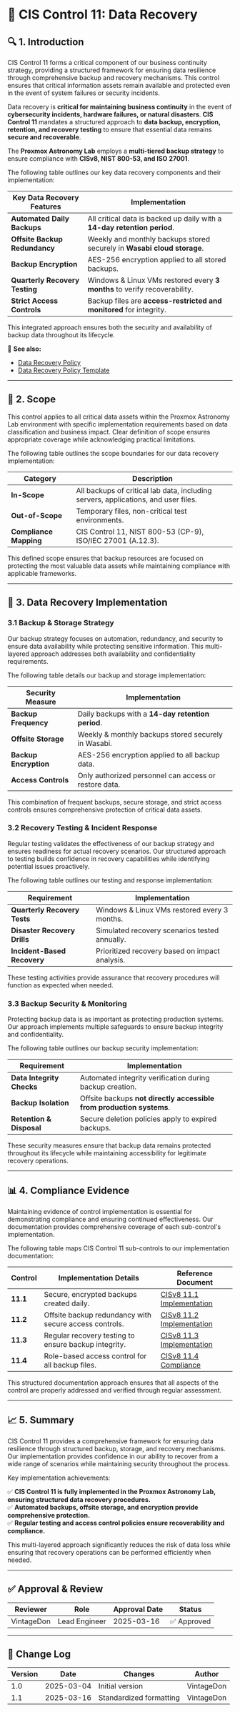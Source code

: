 <!-- 
---
title: "CIS Control 11: Data Recovery"
description: "An overview of CIS Control 11 and its implementation within the Proxmox Astronomy Lab, ensuring critical data is securely backed up and recoverable."
author: "VintageDon"
tags: ["CISv8.1", "Data Recovery", "Backup Management", "Disaster Recovery", "Compliance"]
category: "Compliance"
kb_type: "Reference"
version: "1.0"
status: "Published"
last_updated: "2025-03-16"
---
-->

# 💾 **CIS Control 11: Data Recovery**

## 🔍 **1. Introduction**

CIS Control 11 forms a critical component of our business continuity strategy, providing a structured framework for ensuring data resilience through comprehensive backup and recovery mechanisms. This control ensures that critical information assets remain available and protected even in the event of system failures or security incidents.

Data recovery is **critical for maintaining business continuity** in the event of **cybersecurity incidents, hardware failures, or natural disasters**. **CIS Control 11** mandates a structured approach to **data backup, encryption, retention, and recovery testing** to ensure that essential data remains **secure and recoverable**.

The **Proxmox Astronomy Lab** employs a **multi-tiered backup strategy** to ensure compliance with **CISv8, NIST 800-53, and ISO 27001**.

The following table outlines our key data recovery components and their implementation:

| **Key Data Recovery Features** | **Implementation** |
|-------------------------------|------------------|
| **Automated Daily Backups** | All critical data is backed up daily with a **14-day retention period**. |
| **Offsite Backup Redundancy** | Weekly and monthly backups stored securely in **Wasabi cloud storage**. |
| **Backup Encryption** | AES-256 encryption applied to all stored backups. |
| **Quarterly Recovery Testing** | Windows & Linux VMs restored every **3 months** to verify recoverability. |
| **Strict Access Controls** | Backup files are **access-restricted and monitored** for integrity. |

This integrated approach ensures both the security and availability of backup data throughout its lifecycle.

📌 **See also:**

- [Data Recovery Policy](../cisv81-controls/cisv81-11-data-recovery-policy.md)
- [Data Recovery Policy Template](../cisv81-policy-templates/cisv81-11-data-recovery-template.md)

---

## 🎯 **2. Scope**

This control applies to all critical data assets within the Proxmox Astronomy Lab environment with specific implementation requirements based on data classification and business impact. Clear definition of scope ensures appropriate coverage while acknowledging practical limitations.

The following table outlines the scope boundaries for our data recovery implementation:

| **Category**  | **Description** |
|--------------|----------------|
| **In-Scope** | All backups of critical lab data, including servers, applications, and user files. |
| **Out-of-Scope** | Temporary files, non-critical test environments. |
| **Compliance Mapping** | CIS Control 11, NIST 800-53 (CP-9), ISO/IEC 27001 (A.12.3). |

This defined scope ensures that backup resources are focused on protecting the most valuable data assets while maintaining compliance with applicable frameworks.

---

## 🔄 **3. Data Recovery Implementation**

### **3.1 Backup & Storage Strategy**

Our backup strategy focuses on automation, redundancy, and security to ensure data availability while protecting sensitive information. This multi-layered approach addresses both availability and confidentiality requirements.

The following table details our backup and storage implementation:

| **Security Measure** | **Implementation** |
|----------------------|----------------|
| **Backup Frequency** | Daily backups with a **14-day retention period**. |
| **Offsite Storage** | Weekly & monthly backups stored securely in Wasabi. |
| **Backup Encryption** | AES-256 encryption applied to all backup data. |
| **Access Controls** | Only authorized personnel can access or restore data. |

This combination of frequent backups, secure storage, and strict access controls ensures comprehensive protection of critical data assets.

### **3.2 Recovery Testing & Incident Response**

Regular testing validates the effectiveness of our backup strategy and ensures readiness for actual recovery scenarios. Our structured approach to testing builds confidence in recovery capabilities while identifying potential issues proactively.

The following table outlines our testing and response implementation:

| **Requirement** | **Implementation** |
|--------------|------------------|
| **Quarterly Recovery Tests** | Windows & Linux VMs restored every 3 months. |
| **Disaster Recovery Drills** | Simulated recovery scenarios tested annually. |
| **Incident-Based Recovery** | Prioritized recovery based on impact analysis. |

These testing activities provide assurance that recovery procedures will function as expected when needed.

### **3.3 Backup Security & Monitoring**

Protecting backup data is as important as protecting production systems. Our approach implements multiple safeguards to ensure backup integrity and confidentiality.

The following table outlines our backup security implementation:

| **Requirement** | **Implementation** |
|--------------|------------------|
| **Data Integrity Checks** | Automated integrity verification during backup creation. |
| **Backup Isolation** | Offsite backups **not directly accessible from production systems**. |
| **Retention & Disposal** | Secure deletion policies apply to expired backups. |

These security measures ensure that backup data remains protected throughout its lifecycle while maintaining accessibility for legitimate recovery operations.

---

## 📊 **4. Compliance Evidence**

Maintaining evidence of control implementation is essential for demonstrating compliance and ensuring continued effectiveness. Our documentation provides comprehensive coverage of each sub-control's implementation.

The following table maps CIS Control 11 sub-controls to our implementation documentation:

| **Control** | **Implementation Details** | **Reference Document** |
|------------|----------------------|------------------|
| **11.1** | Secure, encrypted backups created daily. | [CISv8 11.1 Implementation](./11.1.md) |
| **11.2** | Offsite backup redundancy with secure access controls. | [CISv8 11.2 Implementation](./11.2.md) |
| **11.3** | Regular recovery testing to ensure backup integrity. | [CISv8 11.3 Implementation](./11.3.md) |
| **11.4** | Role-based access control for all backup files. | [CISv8 11.4 Compliance](./11.4.md) |

This structured documentation approach ensures that all aspects of the control are properly addressed and verified through regular assessment.

---

## 📈 **5. Summary**

CIS Control 11 provides a comprehensive framework for ensuring data resilience through structured backup, storage, and recovery mechanisms. Our implementation provides confidence in our ability to recover from a wide range of scenarios while maintaining security throughout the process.

Key implementation achievements:

✅ **CIS Control 11 is fully implemented in the Proxmox Astronomy Lab, ensuring structured data recovery procedures.**  
✅ **Automated backups, offsite storage, and encryption provide comprehensive protection.**  
✅ **Regular testing and access control policies ensure recoverability and compliance.**  

This multi-layered approach significantly reduces the risk of data loss while ensuring that recovery operations can be performed efficiently when needed.

---

## ✅ **Approval & Review**

| **Reviewer** | **Role** | **Approval Date** | **Status** |
|-------------|---------|------------------|------------|
| VintageDon | Lead Engineer | 2025-03-16 | ✅ Approved |

---

## 📜 **Change Log**

| **Version** | **Date** | **Changes** | **Author** |
|------------|---------|-------------|------------|
| 1.0 | 2025-03-04 | Initial version | VintageDon |
| 1.1 | 2025-03-16 | Standardized formatting | VintageDon |
